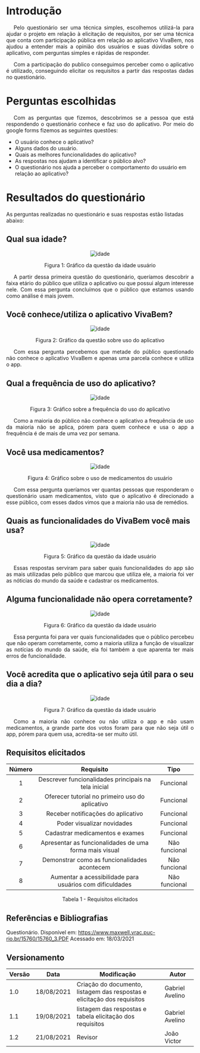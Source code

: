# <a>Introdução </a>

<p style="text-indent: 20px; text-align: justify">
Pelo questionário ser uma técnica simples, escolhemos utilizá-la para ajudar o projeto em relação à elicitação de requisitos, por ser uma técnica que conta com participação pública em relação ao aplicativo VivaBem, nos ajudou a entender mais a opinião dos usuários e suas dúvidas sobre o aplicativo, com perguntas simples e rápidas de responder.
</p>



<p style="text-indent: 20px; text-align: justify">
Com a participação do publico conseguimos perceber como o aplicativo é utilizado, conseguindo elicitar os requisitos a partir das respostas dadas no questionário.
</p>


# <a>Perguntas escolhidas</a>

<p style="text-indent: 20px; text-align: justify">
Com as perguntas que fizemos, descobrimos se a pessoa que está respondendo o questionário conhece e faz uso do aplicativo. Por meio do <a>google forms</a> fizemos as seguintes questões:
</p>

- O usuário conhece o aplicativo?
- Alguns dados do usuário.
- Quais as melhores funcionalidades do aplicativo?
- As respostas nos ajudam a identificar o público alvo?
- O questionário nos ajuda a perceber o comportamento do usuário em relação ao aplicativo?

# <a>Resultados do questionário</a>
As perguntas realizadas no questionário e suas respostas estão listadas abaixo:

## <a>Qual sua idade?</a>

<center>

![idade](../img/qualsuaidade.png)

<figcaption> Figura 1: Gráfico da questão da idade usuário </figcaption>

</center>

<p style="text-indent: 20px; text-align: justify">
A partir dessa primeira questão do questionário, queríamos descobrir a faixa etário do público que utiliza o aplicativo ou que possui algum interesse nele. Com essa pergunta concluímos que o público que estamos usando como análise é mais jovem.
</p>

## <a>Você conhece/utiliza o aplicativo VivaBem?</a>
<center>

![idade](../img/conheceoapp.png)

<figcaption> Figura 2: Gráfico da questão sobre uso do aplicativo </figcaption>

</center>

<p style="text-indent: 20px; text-align: justify">
Com essa pergunta percebemos que metade do público questionado não conhece o aplicativo VivaBem e apenas uma parcela conhece e utiliza o app.
</p>

## <a>Qual a frequência de uso do aplicativo?</a>
<center>

![idade](../img/frequencia.png)

<figcaption> Figura 3: Gráfico sobre a frequência do uso do aplicativo </figcaption>

</center>

<p style="text-indent: 20px; text-align: justify">
Como a maioria do público não conhece o aplicativo a frequência de uso da maioria não se aplica, pórem para quem conhece e usa o app a frequência é de mais de uma vez por semana.
</p>

## <a>Você usa medicamentos?</a>
<center>

![idade](../img/medimentos.png)

<figcaption> Figura 4: Gráfico sobre o uso de medicamentos do usuário </figcaption>

</center>
<p style="text-indent: 20px; text-align: justify">
Com essa pergunta queríamos ver quantas pessoas que responderam o questionário usam medicamentos, visto que o aplicativo é direcionado a esse público, com esses dados vimos que a maioria não usa de remédios.
</p>


## <a>Quais as funcionalidades do VivaBem você mais usa?</a>
<center>

![idade](../img/funciosim.png)

<figcaption> Figura 5: Gráfico da questão da idade usuário </figcaption>

</center>

<p style="text-indent: 20px; text-align: justify">
Essas respostas serviram para saber quais funcionalidades do app são as mais utilizadas pelo público que marcou que utiliza ele, a maioria foi ver as nóticias do mundo da saúde e cadastrar os medicamentos.
</p>

## <a>Alguma funcionalidade não opera corretamente?</a>
<center>

![idade](../img/funcionao.png)

<figcaption> Figura 6: Gráfico da questão da idade usuário </figcaption>

</center>

<p style="text-indent: 20px; text-align: justify">
Essa pergunta foi para ver quais funcionalidades que o público percebeu que não operam corretamente, como a maioria utiliza a função de visualizar as notícias do mundo da saúde, ela foi também a que aparenta ter mais erros de funcionalidade.
</p>

## <a>Você acredita que o aplicativo seja útil para o seu dia a dia?</a>
<center>

![idade](../img/util.png)

<figcaption> Figura 7: Gráfico da questão da idade usuário </figcaption>

</center>

<p style="text-indent: 20px; text-align: justify">
Como a maioria não conhece ou não utiliza o app e não usam medicamentos, a grande parte dos votos foram para que não seja útil o app, pórem para quem usa, acredita-se ser muito útil.
</p>

## <a>Requisitos elicitados</a>

<center>

|Número | Requisito | Tipo |
|:--:|:--:|:--:|
| 1 | Descrever funcionalidades principais na tela inicial | Funcional |
| 2 | Oferecer tutorial no primeiro uso do aplicativo | Funcional |
| 3 | Receber notificações do aplicativo | Funcional |
| 4 | Poder visualizar novidades| Funcional |
| 5 | Cadastrar medicamentos e exames | Funcional |
| 6 | Apresentar as funcionalidades de uma forma mais visual | Não funcional |
| 7 | Demonstrar como as funcionalidades acontecem | Não funcional |
| 8 | Aumentar a acessibilidade para usuários com dificuldades | Não funcional|

<figcaption>Tabela 1 - Requisitos elicitados</figcaption>

</center>

## <a>Referências e Bibliografias</a>

Questionário. Disponível em: <https://www.maxwell.vrac.puc-rio.br/15760/15760_3.PDF> Acessado em: 18/03/2021

## <a>Versionamento</a>
| Versão | Data | Modificação | Autor |
|--|--|--|--|
| 1.0 | 18/08/2021 | Criação do documento, listagem das respostas e elicitação dos requisitos | Gabriel Avelino |
| 1.1 | 19/08/2021 | listagem das respostas e  tabela elicitação dos requisitos | Gabriel Avelino |
| 1.2 | 21/08/2021 | Revisor | João Victor |
